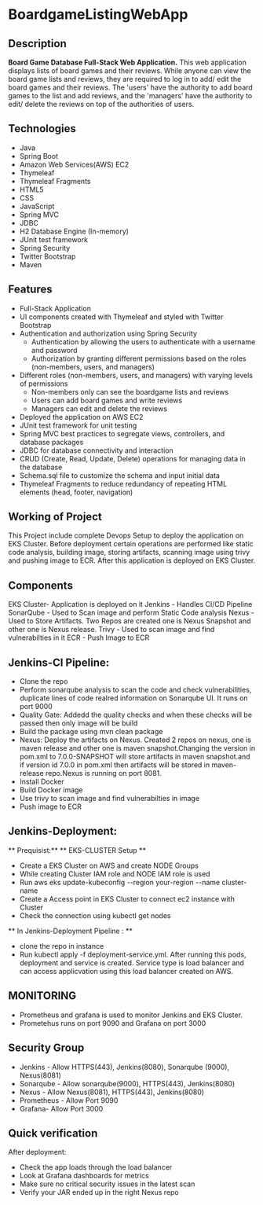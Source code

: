 # BoardgameListingWebApp

## Description

**Board Game Database Full-Stack Web Application.**
This web application displays lists of board games and their reviews. While anyone can view the board game lists and reviews, they are required to log in to add/ edit the board games and their reviews. The 'users' have the authority to add board games to the list and add reviews, and the 'managers' have the authority to edit/ delete the reviews on top of the authorities of users.  

## Technologies

- Java
- Spring Boot
- Amazon Web Services(AWS) EC2
- Thymeleaf
- Thymeleaf Fragments
- HTML5
- CSS
- JavaScript
- Spring MVC
- JDBC
- H2 Database Engine (In-memory)
- JUnit test framework
- Spring Security
- Twitter Bootstrap
- Maven

## Features

- Full-Stack Application
- UI components created with Thymeleaf and styled with Twitter Bootstrap
- Authentication and authorization using Spring Security
  - Authentication by allowing the users to authenticate with a username and password
  - Authorization by granting different permissions based on the roles (non-members, users, and managers)
- Different roles (non-members, users, and managers) with varying levels of permissions
  - Non-members only can see the boardgame lists and reviews
  - Users can add board games and write reviews
  - Managers can edit and delete the reviews
- Deployed the application on AWS EC2
- JUnit test framework for unit testing
- Spring MVC best practices to segregate views, controllers, and database packages
- JDBC for database connectivity and interaction
- CRUD (Create, Read, Update, Delete) operations for managing data in the database
- Schema.sql file to customize the schema and input initial data
- Thymeleaf Fragments to reduce redundancy of repeating HTML elements (head, footer, navigation)

## Working of Project ##
This Project include complete Devops Setup to deploy the application on EKS Cluster. Before deployment certain operations are performed like static code analysis, building image, storing artifacts, scanning image using trivy and pushing image to ECR. After this application is deployed on EKS Cluster.

## Components ##
EKS Cluster- Application is deployed on it
Jenkins - Handles CI/CD Pipeline
SonarQube - Used to Scan image and perform Static Code analysis 
Nexus - Used to Store Artifacts. Two Repos are created one is Nexus Snapshot and other one is Nexus release.
Trivy - Used to scan image and find vulnerabilties in it
ECR - Push Image to ECR

## Jenkins-CI Pipeline: ##

- Clone the repo
- Perform sonarqube analysis to scan the code and check vulnerabilities, duplicate lines of code realred information on Sonarqube UI. It runs on port 9000
- Quality Gate: Addedd the quality checks and when these checks will be passed then only image will be build
- Build the package using mvn clean package
- Nexus: Deploy the artifacts on Nexus. Created 2 repos on nexus, one is maven release and other one is maven snapshot.Changing the version in pom.xml to 7.0.0-SNAPSHOT will store    artifacts in maven snapshot.and if version id 7.0.0 in pom.xml then artifacts will be stored in maven-release repo.Nexus is running on port 8081.
- Install Docker
- Build Docker image
- Use trivy to scan image and find vulnerabilties in image
- Push image to ECR

## Jenkins-Deployment: ##

** Prequisist:**
** EKS-CLUSTER Setup **
- Create a EKS Cluster on AWS and create NODE Groups
- While creating Cluster IAM role and NODE IAM role is used
- Run aws eks update-kubeconfig --region your-region --name cluster-name
- Create a Access point in EKS Cluster to connect ec2 instance with Cluster
- Check the connection using kubectl get nodes

** In Jenkins-Deployment Pipeline : **
- clone the repo in instance
- Run kubectl apply -f deployment-service.yml. After running this pods, deployment and service is created. Service type is load balancer and can access applicvation using this load balancer created on AWS.

## MONITORING ##
- Prometheus and grafana is used to monitor Jenkins and EKS Cluster.
- Prometehus runs on port 9090 and Grafana on port 3000

## Security Group ##
- Jenkins - Allow  HTTPS(443), Jenkins(8080), Sonarqube (9000), Nexus(8081)
- Sonarqube - Allow sonarqube(9000), HTTPS(443), Jenkins(8080)
- Nexus - Allow Nexus(8081), HTTPS(443), Jenkins(8080)
- Prometheus - Allow Port 9090
- Grafana- Allow Port 3000

## Quick verification  ##
After deployment:

- Check the app loads through the load balancer
- Look at Grafana dashboards for metrics
- Make sure no critical security issues in the latest scan
- Verify your JAR ended up in the right Nexus repo
